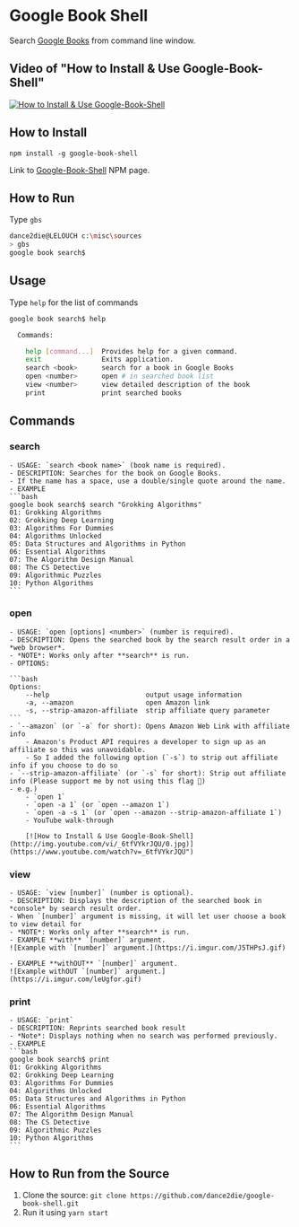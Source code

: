 # Google Book Shell
Search [Google Books](https://books.google.com/) from command line window.

## Video of "How to Install & Use Google-Book-Shell"
[![How to Install & Use Google-Book-Shell](https://i.imgur.com/YtI0HA0.gif)](http://www.youtube.com/watch?v=XK4NgwJqw0s "Google Book Shell (NodeJS CLI) Demo
")

## How to Install
`npm install -g google-book-shell`

Link to [Google-Book-Shell](https://www.npmjs.com/package/google-book-shell) NPM page.

## How to Run
Type `gbs`
```bash
dance2die@LELOUCH c:\misc\sources
> gbs
google book search$
```

## Usage
Type `help` for the list of commands
```bash
google book search$ help

  Commands:

    help [command...]  Provides help for a given command.
    exit               Exits application.
    search <book>      search for a book in Google Books
    open <number>      open # in searched book list
    view <number>      view detailed description of the book
    print              print searched books
```

## Commands
### **search**
    - USAGE: `search <book name>` (book name is required).
    - DESCRIPTION: Searches for the book on Google Books.
    - If the name has a space, use a double/single quote around the name.
    - EXAMPLE
    ```bash
    google book search$ search "Grokking Algorithms"
    01: Grokking Algorithms
    02: Grokking Deep Learning
    03: Algorithms For Dummies
    04: Algorithms Unlocked
    05: Data Structures and Algorithms in Python
    06: Essential Algorithms
    07: The Algorithm Design Manual
    08: The CS Detective
    09: Algorithmic Puzzles
    10: Python Algorithms
    ```
### **open**
    - USAGE: `open [options] <number>` (number is required).
    - DESCRIPTION: Opens the searched book by the search result order in a *web browser*.
    - *NOTE*: Works only after **search** is run.
    - OPTIONS:
    
    ```bash
    Options:
        --help                        output usage information
        -a, --amazon                  open Amazon link
        -s, --strip-amazon-affiliate  strip affiliate query parameter
    ```
    - `--amazon` (or `-a` for short): Opens Amazon Web Link with affiliate info
        - Amazon's Product API requires a developer to sign up as an affiliate so this was unavoidable.
        - So I added the following option (`-s`) to strip out affiliate info if you choose to do so
    - `--strip-amazon-affiliate` (or `-s` for short): Strip out affiliate info (Please support me by not using this flag 👼)
    - e.g.) 
        - `open 1`
        - `open -a 1` (or `open --amazon 1`)
        - `open -a -s 1` (or `open --amazon --strip-amazon-affiliate 1`)
        - YouTube walk-through
        
        [![How to Install & Use Google-Book-Shell](http://img.youtube.com/vi/_6tfVYkrJQU/0.jpg)](https://www.youtube.com/watch?v=_6tfVYkrJQU")
### **view**
    - USAGE: `view [number]` (number is optional).
    - DESCRIPTION: Displays the description of the searched book in *console* by search result order.
    - When `[number]` argument is missing, it will let user choose a book to view detail for
    - *NOTE*: Works only after **search** is run.
    - EXAMPLE **with** `[number]` argument.
    ![Example with `[number]` argument.](https://i.imgur.com/J5THPsJ.gif)

    - EXAMPLE **withOUT** `[number]` argument.
    ![Example withOUT `[number]` argument.](https://i.imgur.com/leUgfor.gif)
### **print**
    - USAGE: `print`
    - DESCRIPTION: Reprints searched book result
    - *Note*: Displays nothing when no search was performed previously.
    - EXAMPLE
    ```bash
    google book search$ print                    
    01: Grokking Algorithms                      
    02: Grokking Deep Learning                   
    03: Algorithms For Dummies                   
    04: Algorithms Unlocked                      
    05: Data Structures and Algorithms in Python 
    06: Essential Algorithms                     
    07: The Algorithm Design Manual              
    08: The CS Detective                         
    09: Algorithmic Puzzles                      
    10: Python Algorithms                        
    ```

## How to Run from the Source
1. Clone the source: 
`git clone https://github.com/dance2die/google-book-shell.git`
2. Run it using `yarn start`
